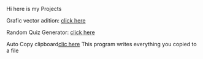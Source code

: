 
Hi here is my Projects

Grafic vector adition: [click here](https://github.com/agi-developr/Projects/blob/main/Vector_2D/Vector_2D.py)

Random Quiz Generator: [click here](https://github.com/agi-developr/Projects/blob/main/Automate_The-Boring_Stuff_With_Python/randomQuizGenerator/randomQuizGenerator.py)


Auto Copy clipboard[clic here](https://github.com/agi-developr/Projects/blob/main/Auto_copy/auto_copy.py)
This program writes everything you copied to a file
